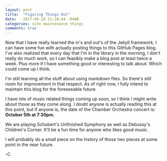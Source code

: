 ```yaml
---
layout: post
title:  "Figuring Things Out"
date:   2017-09-18 11:20:44 -0400
categories: site maintenance things
comments: true
---
```

Now that I have really learned the in's and out's of the Jekyll framework, I can have some fun with actually posting things to this GitHub Pages blog. I've also realized that every day that I'm in the library in the morning, I don't really do much work, so I can feasibly make a blog post at least twice a week. Plus more if I have something good or interesting to talk about. Which could come up I think.

I'm still learning all the stuff about using markdown files. So there's still room for improvement in that respect. As of right now, I fully intend to maintain this blog for the foreseeable future.

I have lots of music related things coming up soon, so I think I might write about those as they come along. I doubt anyone is actually reading this at this point, but if anyone is, the date of the Chamber Orchestra concert is: <strong>October 5th at 7:30pm. </strong>

We are playing Schubert's Unfinished Symphony as well as Debussy's Children's Corner. It'll be a fun time for anyone who likes good music.

I will probably do a small piece on the history of those two pieces at some point in the near future.

-C
